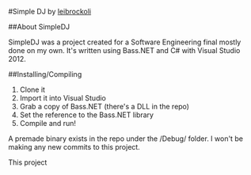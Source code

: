 #Simple DJ
by [leibrockoli](http://github.com/leibrockoli/)

##About SimpleDJ

SimpleDJ was a project created for a Software Engineering final mostly done on 
my own. It's written using Bass.NET and C# with Visual Studio 2012.

##Installing/Compiling

1. Clone it
2. Import it into Visual Studio
3. Grab a copy of Bass.NET (there's a DLL in the repo)
4. Set the reference to the Bass.NET library
5. Compile and run!

A premade binary exists in the repo under the /Debug/ folder. 
I won't be making any new commits to this project.

This project
